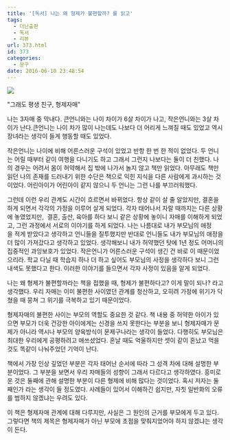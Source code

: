 ```yaml
---
title: '[독서] 나는 왜 형제가 불편할까? 를 읽고'
tags:
  - 더난출판
  - 독서
  - 리뷰
url: 373.html
id: 373
categories:
  - 문구
date: 2016-06-10 23:48:54
---
```


![](http://image.aladin.co.kr/product/8453/83/cover/8984058513_1.jpg)

"그래도 평생 친구, 형제자매"

나는 3자매 중 막내다. 큰언니와는 나이 차이가 6살 차이가 나고, 작은언니와는 3살 차이가 난다.큰언니는 나이 차가 많이 나는데도 나보다 더 어리게 느껴질 때도 있었고 역시 장녀라는 생각이 들게 행동할 때도 있었다.

작은언니는 나이에 비해 어른스러운 구석이 있었고 반항 한 번 한 적이 없었다. 두 언니는 어릴 때부터 같이 여행을 다니기도 하고 그래서 그런지 나보다는 둘이 더 친했다. 나의 경우는 어려서 몸이 허약해서 집 밖에 나가서 놀지 않고 책만 읽었다. 아무래도 책만 읽던 나의 존재를 드러내기 위한 수단은 책으로 익힌 지식을 다른 사람에게 과시하는 것이었다. 어린아이가 어린아이 같지 않으니 두 언니는 그런 나를 부끄러워했다.

그런데 이런 우리 관계도 시간이 흐르면서 바뀌었다. 항상 같이 살 줄 알았지만, 결혼을 하게 되면서 각각의 가정을 이루어 살게 되었다. 각자 태어나서 자랄 때까지는 다른 상황에 놓였었지만,  결혼, 출산, 육아를 하다 보니 같은 상황에 놓이니 자매를 이해하게 되었고, 그런 과정에서 서로의 이야기를 하게 되었다. 나는 나름대로 내가 부모님의 애정을 적게 받았다고 생각하고 언니들을 질투했지만 반대로 언니들도 내가 부모님의 애정을 더 많이 가져갔다고 생각하고 있었다. 생각해보니 내가 허약했던 탓에 1년 정도 어머니의 집중적인 과잉보호가 있었다. 작은언니가 어른스러운 구석이 생긴 건 바로 이 때문이었으리라. 학교 다닐 때 학습지 하나 더 하고 싶어도 부모님의 사정을 생각하다 보니 그런 내색도 못했다고 한다. 이러한 이야기를 들으면서 각자 사정이 있음을 알게 되었다.

나는 왜 형제가 불편할까라는 책을 접했을 때, 형제가 불편하다고? 이게 말이 되나? 라고 생각했다. 우리 자매는 이미 불편한 사이였던 관계를 청산하고, 오히려 가정에 위기가 닥쳤을 때 뭉쳐 그 위기를 극복하고 있기 때문이었다.

형제자매의 불편한 사이는 부모의 역할도 중요한 것 같다. 책 내용 중 허약한 아이가 있으면 부모가 더욱 건강한 아이에게는 신경을 쓰지 못한다는 부분을 보니 형제자매가 문제가 아니라 역시나 부모의 양육방식이 문제구나라는 생각이 들었다. 다행히도 부모님은 최대한 우리에게 공평하려고 애쓰셨었다. 혼날 때도 억울하지만 셋이 같이 혼났고 먹을 것도 똑같이 나눠주었던 기억이 난다.

책에서 가장 인상 깊었던 부분은 각자 태어난 순서에 따라 그 성격 차에 대해 설명한 부분이었다. 그 부분을 보면서 우리 자매들의 성향이 그래서 다르다고 생각하였다. 흥미로운 것은 둘째에 관해 설명한 부분이 다른 형제에 비해 많다는 것이었다. 혹시 저자는 둘째인가 라는 생각이 들 정도였다. 사례들이 있어서 이해하긴 쉽지만, 자칫 일반화의 오류를 범하지 않겠냐는 우려도 있다.

이 책은 형제자매 관계에 대해 다루지만, 사실은 그 원인의 근거를 부모에게 두고 있다. 그렇다면 책의 제목은 형제자매가 아닌 부모에 초점을 맞춰지었어야 하지 않겠냐는 생각이 든다.